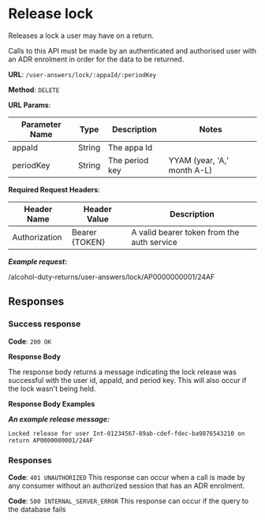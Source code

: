 # Release lock

Releases a lock a user may have on a return.

Calls to this API must be made by an authenticated and authorised user with an ADR enrolment in order for the data to be returned.

**URL**: `/user-answers/lock/:appaId/:periodKey`

**Method**: `DELETE`

**URL Params**:

| Parameter Name | Type   | Description    | Notes                       |
|----------------|--------|----------------|-----------------------------|
| appaId         | String | The appa Id    |                             |
| periodKey      | String | The period key | YYAM (year, 'A,' month A-L) |

**Required Request Headers**:

| Header Name   | Header Value   | Description                                |
|---------------|----------------|--------------------------------------------|
| Authorization | Bearer {TOKEN} | A valid bearer token from the auth service |

***Example request:***

/alcohol-duty-returns/user-answers/lock/AP0000000001/24AF

## Responses

### Success response

**Code**: `200 OK`

**Response Body**

The response body returns a message indicating the lock release was successful with the user id, appaId, and period key. This will also occur if the lock wasn't being held.

**Response Body Examples**

***An example release message:***

```
Locked release for user Int-01234567-89ab-cdef-fdec-ba9876543210 on return AP0000000001/24AF
```

### Responses
**Code**: `401 UNAUTHORIZED`
This response can occur when a call is made by any consumer without an authorized session that has an ADR enrolment.

**Code**: `500 INTERNAL_SERVER_ERROR`
This response can occur if the query to the database fails